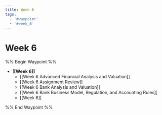 ```yaml
---
title: Week 6
tags:
  - '#waypoint'
  - '#week_6'
---
```

# Week 6
%% Begin Waypoint %%
- **[[Week 6]]**
	- [[Week 6 Advanced Financial Analysis and Valuation]]
	- [[Week 6 Assignment Review]]
	- [[Week 6 Bank Analysis and Valuation]]
	- [[Week 6 Bank Business Model,      Regulation,      and Accounting Rules]]
	- [[Week 6]]

%% End Waypoint %%
